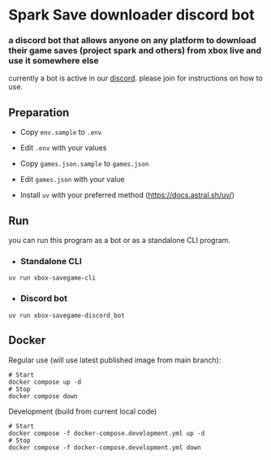 # Spark Save downloader discord bot
### a discord bot that allows anyone on any platform to download their game saves (project spark and others) from xbox live and use it somewhere else
currently a bot is active in our [discord](https://discord.gg/zGGpFp8fSm). please join for instructions on how to use.

## Preparation

- Copy `env.sample` to `.env`
- Edit `.env` with your values

- Copy `games.json.sample` to `games.json`
- Edit `games.json` with your value

- Install `uv` with your preferred method (https://docs.astral.sh/uv/)

## Run
you can run this program as a bot or as a standalone CLI program.

- ### Standalone CLI

```
uv run xbox-savegame-cli
```

- ### Discord bot

```
uv run xbox-savegame-discord_bot
```

## Docker

Regular use (will use latest published image from main branch):

```
# Start
docker compose up -d
# Stop
docker compose down
```

Development (build from current local code)

```
# Start
docker compose -f docker-compose.development.yml up -d
# Stop
docker compose -f docker-compose.development.yml down
```

